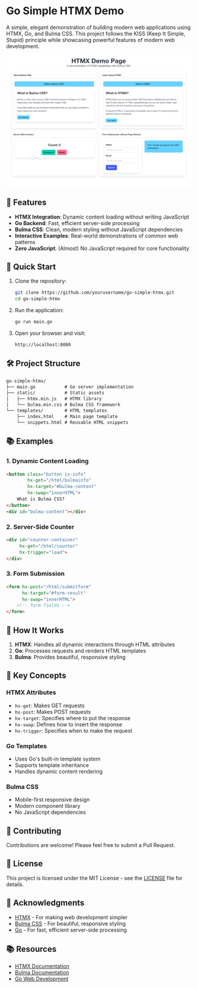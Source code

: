 # Go Simple HTMX Demo

A simple, elegant demonstration of building modern web applications using HTMX, Go, and Bulma CSS. This project follows the KISS (Keep It Simple, Stupid) principle while showcasing powerful features of modern web development.

![Go Simple HTMX Demo](static/demo.png)

## 🌟 Features

- **HTMX Integration**: Dynamic content loading without writing JavaScript
- **Go Backend**: Fast, efficient server-side processing
- **Bulma CSS**: Clean, modern styling without JavaScript dependencies
- **Interactive Examples**: Real-world demonstrations of common web patterns
- **Zero JavaScript**: (Almost) No JavaScript required for core functionality

## 🚀 Quick Start

1. Clone the repository:
   ```bash
   git clone https://github.com/yourusername/go-simple-htmx.git
   cd go-simple-htmx
   ```

2. Run the application:
   ```bash
   go run main.go
   ```

3. Open your browser and visit:
   ```
   http://localhost:8080
   ```

## 🛠️ Project Structure

```
go-simple-htmx/
├── main.go           # Go server implementation
├── static/           # Static assets
│   ├── htmx.min.js   # HTMX library
│   └── bulma.min.css # Bulma CSS framework
└── templates/        # HTML templates
    ├── index.html    # Main page template
    └── snippets.html # Reusable HTML snippets
```

## 📚 Examples

### 1. Dynamic Content Loading

```html
<button class="button is-info" 
        hx-get="/html/bulmainfo" 
        hx-target="#bulma-content" 
        hx-swap="innerHTML">
    What is Bulma CSS?
</button>
<div id="bulma-content"></div>
```

### 2. Server-Side Counter

```html
<div id="counter-container" 
     hx-get="/html/counter" 
     hx-trigger="load">
</div>
```

### 3. Form Submission

```html
<form hx-post="/html/submitform" 
      hx-target="#form-result" 
      hx-swap="innerHTML">
    <!-- form fields -->
</form>
```

## 🔧 How It Works

1. **HTMX**: Handles all dynamic interactions through HTML attributes
2. **Go**: Processes requests and renders HTML templates
3. **Bulma**: Provides beautiful, responsive styling

## 🎯 Key Concepts

### HTMX Attributes
- `hx-get`: Makes GET requests
- `hx-post`: Makes POST requests
- `hx-target`: Specifies where to put the response
- `hx-swap`: Defines how to insert the response
- `hx-trigger`: Specifies when to make the request

### Go Templates
- Uses Go's built-in template system
- Supports template inheritance
- Handles dynamic content rendering

### Bulma CSS
- Mobile-first responsive design
- Modern component library
- No JavaScript dependencies

## 🤝 Contributing

Contributions are welcome! Please feel free to submit a Pull Request.

## 📝 License

This project is licensed under the MIT License - see the [LICENSE](LICENSE) file for details.

## 🙏 Acknowledgments

- [HTMX](https://htmx.org/) - For making web development simpler
- [Bulma CSS](https://bulma.io/) - For beautiful, responsive styling
- [Go](https://golang.org/) - For fast, efficient server-side processing

## 📚 Resources

- [HTMX Documentation](https://htmx.org/docs/)
- [Bulma Documentation](https://bulma.io/documentation/)
- [Go Web Development](https://golang.org/doc/articles/wiki/) 